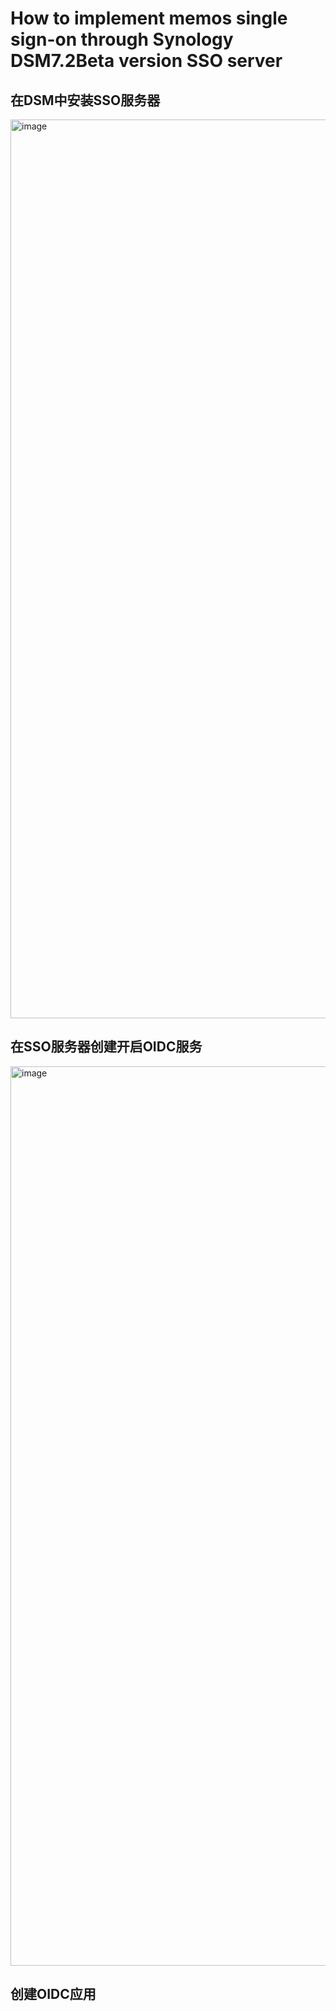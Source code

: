 # How to implement memos single sign-on through Synology DSM7.2Beta version SSO server
## 在DSM中安装SSO服务器
<img width="1438" alt="image" src="https://user-images.githubusercontent.com/108116505/226823132-7f30d081-e7da-4a69-aece-79f728283300.png">

## 在SSO服务器创建开启OIDC服务
<img width="1439" alt="image" src="https://user-images.githubusercontent.com/108116505/226823294-62cdd679-0c2b-4a64-a1e6-45209b8eee43.png">

## 创建OIDC应用

